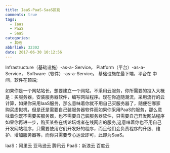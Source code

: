 ```yaml
---
title: IaaS-PaaS-SaaS区别
comments: true
tags:
  - Iaas
  - PaaS
  - SaaS
categories:
  - 其他
abbrlink: 32302
date: 2017-06-30 10:12:56
---
```


Infrastructure（基础设施）-as-a- Service，
Platform（平台）-as-a-Service，
Software（软件）-as-a-Service。
基础设施在最下端，平台在 中间，软件在顶端;

如果你是一个网站站长，想要建立一个网站。不采用云服务，你所需要的投入大概是：买服务器，安装服务器软件，编写网站程序。现在你追随潮流，采用流行的云计算，如果你采用IaaS服务，那么意味着你就不用自己买服务器了，随便在哪家购买虚拟机，但是还是需要自己装服务器软件而如果你采用PaaS的服务，那么意味着你既不需要买服务器，也不需要自己装服务器软件，只需要自己开发网站程序如果你再进一步，购买某些在线论坛或者在线网店的服务,这意味着你也不用自己开发网站程序，只需要使用它们开发好的程序，而且他们会负责程序的升级、维护、增加服务器等，而你只需要专心运营即可，此即为SaaS。



IaaS：阿里云 亚马逊云 腾讯云
PaaS：新浪云 百度云